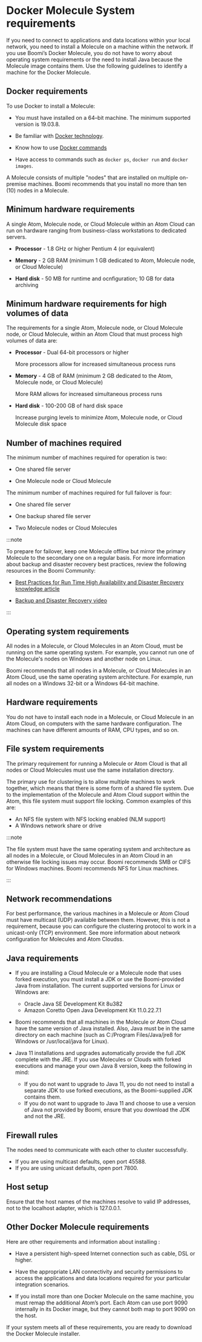# Docker Molecule System requirements 

<head>
  <meta name="guidename" content="Integration"/>
  <meta name="context" content="GUID-f881d31a-880c-46ec-a222-1f27b8ab1604"/>
</head>

If you need to connect to applications and data locations within your local network, you need to install a Molecule on a machine within the network. If you use Boomi’s Docker Molecule, you do not have to worry about operating system requirements or the need to install Java because the Molecule image contains them. Use the following guidelines to identify a machine for the Docker Molecule.

## Docker requirements 

To use Docker to install a Molecule:

- You must have installed on a 64–bit machine. The minimum supported version is 19.03.8.

- Be familiar with [Docker technology](https://www.docker.com/).

- Know how to use [Docker commands](https://docs.docker.com/userguide/)

- Have access to commands such as `docker ps`, `docker run` and `docker images`.

A Molecule consists of multiple "nodes" that are installed on multiple on-premise machines. Boomi recommends that you install no more than ten (10) nodes in a Molecule.

## Minimum hardware requirements

A single Atom, Molecule node, or Cloud Molecule within an Atom Cloud can run on hardware ranging from business-class workstations to dedicated servers.

- **Processor** - 1.8 GHz or higher Pentium 4 (or equivalent)

- **Memory** - 2 GB RAM (minimum 1 GB dedicated to Atom, Molecule node, or Cloud Molecule)

- **Hard disk** - 50 MB for runtime and ocnfiguration; 10 GB for data archiving

## Minimum hardware requirements for high volumes of data

The requirements for a single Atom, Molecule node, or Cloud Molecule node, or Cloud Molecule, within an Atom Cloud that must process high volumes of data are:

- **Processor** - Dual 64-bit processors or higher
  
   More processors allow for increased simultaneous process runs

- **Memory** - 4 GB of RAM (minimum 2 GB dedicated to the Atom, Molecule node, or Cloud Molecule)

   More RAM allows for increased simultaneous process runs

- **Hard disk** - 100-200 GB of hard disk space

   Increase purging levels to minimize Atom, Molecule node, or Cloud Molecule disk space

## Number of machines required

The minimum number of machines required for operation is two:

- One shared file server

- One Molecule node or Cloud Molecule

The minimum number of machines required for full failover is four:

- One shared file server

- One backup shared file server

- Two Molecule nodes or Cloud Molecules

:::note

To prepare for failover, keep one Molecule offline but mirror the primary Molecule to the secondary one on a regular basis. For more information about backup and disaster recovery best practices, review the following resources in the Boomi Community:

- [Best Practices for Run Time High Availability and Disaster Recovery knowledge article](https://community.boomi.com/s/article/bestpracticesforruntimehighavailabilityanddisasterrecovery)

- [Backup and Disaster Recovery video](https://www.youtube.com/watch?v=lHayf1HMLW8&feature=youtu.be)

:::

## Operating system requirements

All nodes in a Molecule, or Cloud Molecules in an Atom Cloud, must be running on the same operating system. For example, you cannot run one of the Molecule's nodes on Windows and another node on Linux.

Boomi recommends that all nodes in a Molecule, or Cloud Molecules in an Atom Cloud, use the same operating system architecture. For example, run all nodes on a Windows 32-bit or a Windows 64-bit machine.

## Hardware requirements

You do not have to install each node in a Molecule, or Cloud Molecule in an Atom Cloud, on computers with the same hardware configuration. The machines can have different amounts of RAM, CPU types, and so on.

## File system requirements

The primary requirement for running a Molecule or Atom Cloud is that all nodes or Cloud Molecules must use the same installation directory.

The primary use for clustering is to allow multiple machines to work together, which means that there is some form of a shared file system. Due to the implementation of the Molecule and Atom Cloud support within the Atom, this file system must support file locking. Common examples of this are:

- An NFS file system with NFS locking enabled (NLM support)
- A Windows network share or drive

:::note

The file system must have the same operating system and architecture as all nodes in a Molecule, or Cloud Molecules in an Atom Cloud in an otherwise file locking issues may occur. Boomi recommends SMB or CIFS for Windows machines. Boomi recommends NFS for Linux machines.

:::

## Network recommendations

For best performance, the various machines in a Molecule or Atom Cloud must have multicast (UDP) available between them. However, this is not a requirement, because you can configure the clustering protocol to work in a unicast-only (TCP) environment. See more information about network configuration for Molecules and Atom Cloudss.

## Java requirements

- If you are installing a Cloud Molecule or a Molecule node that uses forked execution, you must install a JDK or use the Boomi-provided Java from installation. The current supported versions for Linux or Windows are:

  - Oracle Java SE Development Kit 8u382
  - Amazon Coretto Open Java Development Kit 11.0.22.7.1

- Boomi recommends that all machines in the Molecule or Atom Cloud have the same version of Java installed. Also, Java must be in the same directory on each machine (such as C:/Program Files/Java/jre8 for Windows or /usr/local/java for Linux).

- Java 11 installations and upgrades automatically provide the full JDK complete with the JRE. If you use Molecules or Clouds with forked executions and manage your own Java 8 version, keep the following in mind:

  - If you do not want to upgrade to Java 11, you do not need to install a separate JDK to use forked executions, as the Boomi-supplied JDK contains them.
  - If you do not want to upgrade to Java 11 and choose to use a version of Java not provided by Boomi, ensure that you download the JDK and not the JRE.

## Firewall rules

The nodes need to communicate with each other to cluster successfully.

- If you are using multicast defaults, open port 45588.
- If you are using unicast defaults, open port 7800.

## Host setup

Ensure that the host names of the machines resolve to valid IP addresses, not to the localhost adapter, which is 127.0.0.1.

## Other Docker Molecule requirements

Here are other requirements and information about installing :

- Have a persistent high-speed Internet connection such as cable, DSL or higher.

- Have the appropriate LAN connectivity and security permissions to access the applications and data locations required for your particular integration scenarios.

- If you install more than one Docker Molecule on the same machine, you must remap the additional Atom’s port. Each Atom can use port 9090 internally in its Docker image, but they cannot both map to port 9090 on the host.


If your system meets all of these requirements, you are ready to download the Docker Molecule installer.